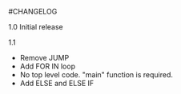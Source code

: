 #CHANGELOG

1.0
Initial release

1.1
- Remove JUMP
- Add FOR IN loop
- No top level code. "main" function is required.
- Add ELSE and ELSE IF

